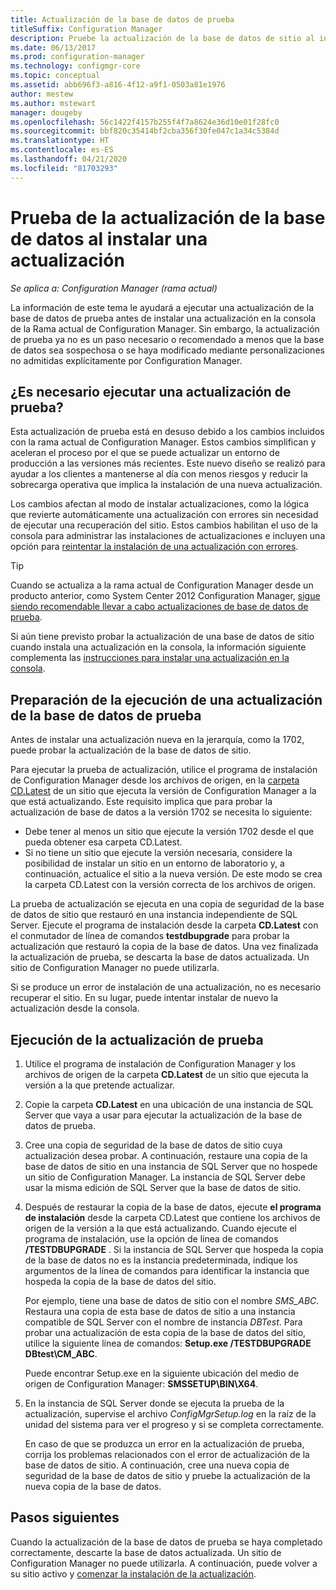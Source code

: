 ```yaml
---
title: Actualización de la base de datos de prueba
titleSuffix: Configuration Manager
description: Pruebe la actualización de la base de datos de sitio al instalar actualizaciones para Configuration Manager.
ms.date: 06/13/2017
ms.prod: configuration-manager
ms.technology: configmgr-core
ms.topic: conceptual
ms.assetid: abb696f3-a816-4f12-a9f1-0503a81e1976
author: mestew
ms.author: mstewart
manager: dougeby
ms.openlocfilehash: 56c1422f4157b255f4f7a8624e36d10e01f28fc0
ms.sourcegitcommit: bbf820c35414bf2cba356f30fe047c1a34c5384d
ms.translationtype: HT
ms.contentlocale: es-ES
ms.lasthandoff: 04/21/2020
ms.locfileid: "81703293"
---
```

# <a name="test-the-database-upgrade-when-installing-an-update"></a>Prueba de la actualización de la base de datos al instalar una actualización

*Se aplica a: Configuration Manager (rama actual)*

La información de este tema le ayudará a ejecutar una actualización de la base de datos de prueba antes de instalar una actualización en la consola de la Rama actual de Configuration Manager. Sin embargo, la actualización de prueba ya no es un paso necesario o recomendado a menos que la base de datos sea sospechosa o se haya modificado mediante personalizaciones no admitidas explícitamente por Configuration Manager.

## <a name="do-i-need-to-run-a-test-upgrade"></a>¿Es necesario ejecutar una actualización de prueba?
Esta actualización de prueba está en desuso debido a los cambios incluidos con la rama actual de Configuration Manager. Estos cambios simplifican y aceleran el proceso por el que se puede actualizar un entorno de producción a las versiones más recientes. Este nuevo diseño se realizó para ayudar a los clientes a mantenerse al día con menos riesgos y reducir la sobrecarga operativa que implica la instalación de una nueva actualización.

Los cambios afectan al modo de instalar actualizaciones, como la lógica que revierte automáticamente una actualización con errores sin necesidad de ejecutar una recuperación del sitio. Estos cambios habilitan el uso de la consola para administrar las instalaciones de actualizaciones e incluyen una opción para [reintentar la instalación de una actualización con errores](install-in-console-updates.md#bkmk_retry).

> [!TIP]
> Cuando se actualiza a la rama actual de Configuration Manager desde un producto anterior, como System Center 2012 Configuration Manager, [sigue siendo recomendable llevar a cabo actualizaciones de base de datos de prueba](../deploy/install/upgrade-to-configuration-manager.md#bkmk_test).

Si aún tiene previsto probar la actualización de una base de datos de sitio cuando instala una actualización en la consola, la información siguiente complementa las [instrucciones para instalar una actualización en la consola](install-in-console-updates.md#bkmk_install).

## <a name="prepare-to-run-a-test-database-upgrade"></a>Preparación de la ejecución de una actualización de la base de datos de prueba  
Antes de instalar una actualización nueva en la jerarquía, como la 1702, puede probar la actualización de la base de datos de sitio.

Para ejecutar la prueba de actualización, utilice el programa de instalación de Configuration Manager desde los archivos de origen, en la [carpeta CD.Latest](the-cd.latest-folder.md) de un sitio que ejecuta la versión de Configuration Manager a la que está actualizando. Este requisito implica que para probar la actualización de base de datos a la versión 1702 se necesita lo siguiente:
-   Debe tener al menos un sitio que ejecute la versión 1702 desde el que pueda obtener esa carpeta CD.Latest.
-   Si no tiene un sitio que ejecute la versión necesaria, considere la posibilidad de instalar un sitio en un entorno de laboratorio y, a continuación, actualice el sitio a la nueva versión. De este modo se crea la carpeta CD.Latest con la versión correcta de los archivos de origen.

La prueba de actualización se ejecuta en una copia de seguridad de la base de datos de sitio que restauró en una instancia independiente de SQL Server.  Ejecute el programa de instalación desde la carpeta **CD.Latest** con el conmutador de línea de comandos **testdbupgrade** para probar la actualización que restauró la copia de la base de datos. Una vez finalizada la actualización de prueba, se descarta la base de datos actualizada. Un sitio de Configuration Manager no puede utilizarla.

Si se produce un error de instalación de una actualización, no es necesario recuperar el sitio. En su lugar, puede intentar instalar de nuevo la actualización desde la consola.

##  <a name="run-the-test-upgrade"></a>Ejecución de la actualización de prueba    
1. Utilice el programa de instalación de Configuration Manager y los archivos de origen de la carpeta **CD.Latest** de un sitio que ejecuta la versión a la que pretende actualizar.  

2. Copie la carpeta **CD.Latest** en una ubicación de una instancia de SQL Server que vaya a usar para ejecutar la actualización de la base de datos de prueba.

3. Cree una copia de seguridad de la base de datos de sitio cuya actualización desea probar. A continuación, restaure una copia de la base de datos de sitio en una instancia de SQL Server que no hospede un sitio de Configuration Manager. La instancia de SQL Server debe usar la misma edición de SQL Server que la base de datos de sitio.  

4. Después de restaurar la copia de la base de datos, ejecute **el programa de instalación** desde la carpeta CD.Latest que contiene los archivos de origen de la versión a la que está actualizando. Cuando ejecute el programa de instalación, use la opción de línea de comandos **/TESTDBUPGRADE** . Si la instancia de SQL Server que hospeda la copia de la base de datos no es la instancia predeterminada, indique los argumentos de la línea de comandos para identificar la instancia que hospeda la copia de la base de datos del sitio.   

   Por ejemplo, tiene una base de datos de sitio con el nombre *SMS_ABC*. Restaura una copia de esta base de datos de sitio a una instancia compatible de SQL Server con el nombre de instancia *DBTest*. Para probar una actualización de esta copia de la base de datos del sitio, utilice la siguiente línea de comandos: **Setup.exe /TESTDBUPGRADE DBtest\CM_ABC**.  

   Puede encontrar Setup.exe en la siguiente ubicación del medio de origen de Configuration Manager: **SMSSETUP\BIN\X64**.  

5. En la instancia de SQL Server donde se ejecuta la prueba de la actualización, supervise el archivo *ConfigMgrSetup.log* en la raíz de la unidad del sistema para ver el progreso y si se completa correctamente.  

    En caso de que se produzca un error en la actualización de prueba, corrija los problemas relacionados con el error de actualización de la base de datos de sitio. A continuación, cree una nueva copia de seguridad de la base de datos de sitio y pruebe la actualización de la nueva copia de la base de datos.  



## <a name="next-steps"></a>Pasos siguientes
Cuando la actualización de la base de datos de prueba se haya completado correctamente, descarte la base de datos actualizada. Un sitio de Configuration Manager no puede utilizarla. A continuación, puede volver a su sitio activo y [comenzar la instalación de la actualización](install-in-console-updates.md).
